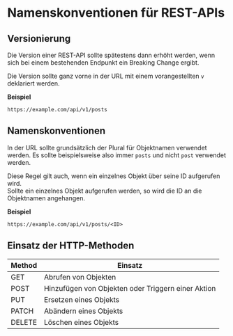# Namenskonventionen für REST-APIs

## Versionierung

Die Version einer REST-API sollte spätestens dann erhöht werden, wenn sich bei einem bestehenden Endpunkt ein Breaking Change ergibt.

Die Version sollte ganz vorne in der URL mit einem vorangestellten `v` deklariert werden.

**Beispiel**

```
https://example.com/api/v1/posts
```

## Namenskonventionen

In der URL sollte grundsätzlich der Plural für Objektnamen verwendet werden. Es sollte beispielsweise also immer `posts` und nicht `post` verwendet werden.

Diese Regel gilt auch, wenn ein einzelnes Objekt über seine ID aufgerufen wird.  
Sollte ein einzelnes Objekt aufgerufen werden, so wird die ID an die Objektnamen angehangen.

**Beispiel**

```
https://example.com/api/v1/posts/<ID>
```

## Einsatz der HTTP-Methoden

| Method | Einsatz                                            |
|--------|----------------------------------------------------|
| GET    | Abrufen von Objekten                               |
| POST   | Hinzufügen von Objekten oder Triggern einer Aktion |
| PUT    | Ersetzen eines Objekts                             |
| PATCH  | Abändern eines Objekts                             |
| DELETE | Löschen eines Objekts                              |
